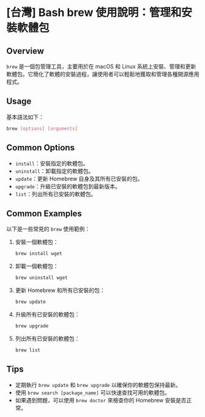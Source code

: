 # [台灣] Bash brew 使用說明：管理和安裝軟體包

## Overview
`brew` 是一個包管理工具，主要用於在 macOS 和 Linux 系統上安裝、管理和更新軟體包。它簡化了軟體的安裝過程，讓使用者可以輕鬆地獲取和管理各種開源應用程式。

## Usage
基本語法如下：
```bash
brew [options] [arguments]
```

## Common Options
- `install`：安裝指定的軟體包。
- `uninstall`：卸載指定的軟體包。
- `update`：更新 Homebrew 自身及其所有已安裝的包。
- `upgrade`：升級已安裝的軟體包到最新版本。
- `list`：列出所有已安裝的軟體包。

## Common Examples
以下是一些常見的 `brew` 使用範例：

1. 安裝一個軟體包：
   ```bash
   brew install wget
   ```

2. 卸載一個軟體包：
   ```bash
   brew uninstall wget
   ```

3. 更新 Homebrew 和所有已安裝的包：
   ```bash
   brew update
   ```

4. 升級所有已安裝的軟體包：
   ```bash
   brew upgrade
   ```

5. 列出所有已安裝的軟體包：
   ```bash
   brew list
   ```

## Tips
- 定期執行 `brew update` 和 `brew upgrade` 以確保你的軟體包保持最新。
- 使用 `brew search [package_name]` 可以快速查找可用的軟體包。
- 如果遇到問題，可以使用 `brew doctor` 來檢查你的 Homebrew 安裝是否正常。